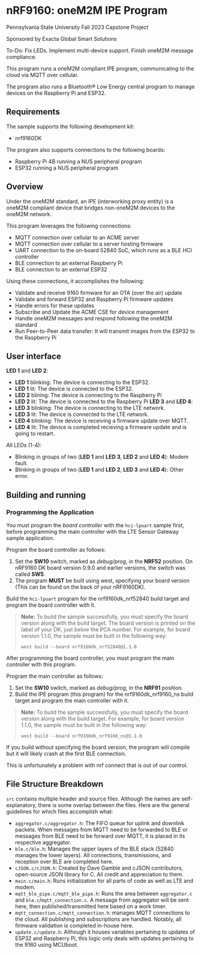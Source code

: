 # nRF9160: oneM2M IPE Program
Pennsylvania State University Fall 2023 Capstone Project

Sponsored by Exacta Global Smart Solutions

To-Do: Fix LEDs. Implement multi-device support. Finish oneM2M message compliance.

This program runs a oneM2M compliant IPE program, communicating to the cloud via MQTT over cellular.

The program also runs a Bluetooth® Low Energy central program to manage devices on the Raspberry Pi and ESP32.

## Requirements

The sample supports the following development kit:

- nrf9160DK

The program also supports connections to the following boards:

- Raspberry Pi 4B running a NUS peripheral program
- ESP32 running a NUS peripheral program

## Overview

Under the oneM2M standard, an IPE (interworking proxy entity) is a oneM2M compliant device that bridges non-oneM2M devices to the oneM2M network.

This program leverages the following connections:

- MQTT connection over cellular to an ACME server
- MQTT connection over cellular to a server hosting firmware
- UART connection to the on-board 52840 SoC, which runs as a BLE HCI controller
- BLE connection to an external Raspberry Pi
- BLE connection to an external ESP32

Using these connections, it accomplishes the following:

- Validate and receive 9160 firmware for an OTA (over the air) update
- Validate and forward ESP32 and Raspberry Pi firmware updates
- Handle errors for these updates
- Subscribe and Update the ACME CSE for device management
- Handle oneM2M messages and respond following the oneM2M standard
- Run Peer-to-Peer data transfer: It will transmit images from the ESP32 to the Raspberry Pi

## User interface
**LED 1** and **LED 2**:
- **LED 1** blinking: The device is connecting to the ESP32.
- **LED 1** lit: The device is connected to the ESP32.
- **LED 2** blining: The device is connecting to the Raspberry Pi
- **LED 2** lit: The device is connected to the Raspberry Pi
**LED 3** and **LED 4**:
- **LED 3** blinking: The device is connecting to the LTE network.
- **LED 3** lit: The device is connected to the LTE network.
- **LED 4** blinking: The device is receiving a firmware update over MQTT.
- **LED 4** lit: The device is completed recieving a firmware update and is going to restart.

All LEDs (1-4):
- Blinking in groups of two (**LED 1** and **LED 3**, **LED 2** and **LED 4**): Modem fault.
- Blinking in groups of two (**LED 1** and **LED 2**, **LED 3** and **LED 4**): Other error.

## Building and running

### Programming the Application

You must program the *board controller* with the `hci-lpuart` sample first, before programming the main controller with the LTE Sensor Gateway sample application.

Program the board controller as follows:

1. Set the **SW10** switch, marked as *debug/prog*, in the **NRF52** position. On nRF9160 DK board version 0.9.0 and earlier versions, the switch was called **SW5**.
2. The program **MUST** be built using west, specifying your board version (This can be found on the back of your nRF9160DK).

Build the `hci-lpuart` program for the nrf9160dk_nrf52840 build target and program the board controller with it.

> **Note:**
> To build the sample successfully, you must specify the board version along with the build target.
> The board version is printed on the label of your DK, just below the PCA number.
> For example, for board version 1.1.0, the sample must be built in the following way:
> ```
> west build --board nrf9160dk_nrf52840@1.1.0
> ```

After programming the board controller, you must program the main controller with this program.

Program the main controller as follows:

1. Set the **SW10** switch, marked as *debug/prog*, in the **NRF91** position.
2. Build the IPE program (this program) for the nrf9160dk_nrf9160_ns build target and program the main controller with it.

> **Note:**
> To build the sample successfully, you must specify the board version along with the build target.
> For example, for board version 1.1.0, the sample must be built in the following way:
> ```
> west build --board nrf9160dk_nrf9160_ns@1.1.0
> ```

If you build without specifying the board version, the program will compile but it will likely crash at the first BLE connection.

This is unfortunately a problem with nrf connect that is out of our control.

## File Structure Breakdown

`src` contains multiple header and source files. Although the names are self-explanatory, there is some overlap between the files. Here are the general guidelines for which files accomplish what:

- `aggregator.c/aggregator.h`: The FIFO queue for uplink and downlink packets. When messages from MQTT need to be forwarded to BLE or messages from BLE need to be forward over MQTT, it is placed in its respective aggregator.
- `ble.c/ble.h`: Manages the upper layers of the BLE stack (52840 manages the lower layers). All connections, transmissions, and reception over BLE are completed here.
- `cJSON.c/cJSON.h`: Created by Dave Gamble and cJSON contributors, open-source JSON library for C. All credit and appreciation to them.
- `main.c/main.h`: Runs initialization for all parts of code as well as LTE and modem.
- `mqtt_ble_pipe.c/mqtt_ble_pipe.h`: Runs the area between `aggregator.c` and `ble.c`/`mqtt_connection.c`. A message from aggregator will be sent here, then published/transmitted here based on a work timer.
- `mqtt_connection.c/mqtt_connection.h`: manages MQTT connections to the cloud. All publishing and subscriptions are handled. Notably, all firmware validation is completed in-house here.
- `update.c/update.h`: Although it houses variables pertaining to updates of ESP32 and Raspberry Pi, this logic only deals with updates pertaining to the 9160 using MCUboot.
